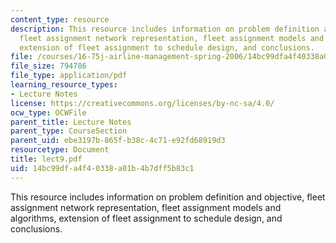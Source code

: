 ```yaml
---
content_type: resource
description: This resource includes information on problem definition and objective,
  fleet assignment network representation, fleet assignment models and algorithms,
  extension of fleet assignment to schedule design, and conclusions.
file: /courses/16-75j-airline-management-spring-2006/14bc99dfa4f40338a01b4b7dff5b83c1_lect9.pdf
file_size: 794786
file_type: application/pdf
learning_resource_types:
- Lecture Notes
license: https://creativecommons.org/licenses/by-nc-sa/4.0/
ocw_type: OCWFile
parent_title: Lecture Notes
parent_type: CourseSection
parent_uid: ebe3197b-865f-b38c-4c71-e92fd68919d3
resourcetype: Document
title: lect9.pdf
uid: 14bc99df-a4f4-0338-a01b-4b7dff5b83c1
---
```

This resource includes information on problem definition and objective, fleet assignment network representation, fleet assignment models and algorithms, extension of fleet assignment to schedule design, and conclusions.